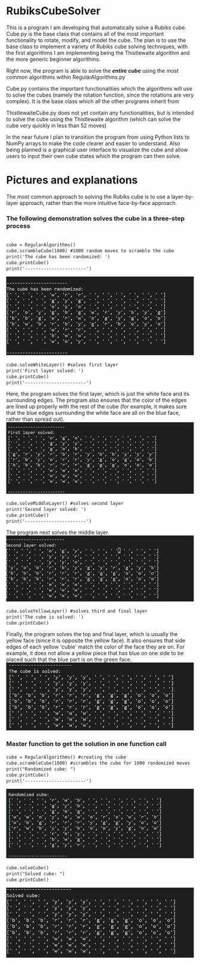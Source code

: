 # RubiksCubeSolver

This is a program I am developing that automatically solve a Rubiks cube. Cube.py is the base class that contains all of the most important functionality to rotate, modify, and model the cube. The plan is to use the base class to implement a variety of Rubiks cube solving techniques, with the first algorithms I am implementing being the Thistlewaite algorithm and the more generic beginner algorithms.

Right now, the program is able to solve the  ***entire cube*** using the most common algorithms within RegularAlgorithms.py

Cube.py contains the important functionalities which the algorithms will use to solve the cubes (namely the rotation function, since the rotations are very complex). It is the base class which all the other programs inherit from

ThistlewaiteCube.py does not yet contain any functionalities, but is intended to solve the cube using the Thistlewaite algorithm (which can solve the cube very quickly in less than 52 moves)

In the near future I plan to transition the program from using Python lists to NumPy arrays to make the code clearer and easier to understand.
Also being planned is a graphical user interface to visualize the cube and allow users to input their own cube states which the program can then solve.

# Pictures and explanations

The most common approach to solving the Rubiks cube is to use a layer-by-layer approach, rather than the more intuitive face-by-face approach.
### The following demonstration solves the cube in a three-step process
```

cube = RegularAlgorithms()
cube.scrambleCube(1000) #1000 random moves to scramble the cube
print('The cube has been randomized: ')
cube.printCube()
print('-----------------------')
```

![Cube is first randomized](WorkingPictures/CubeRandomized.png) 
```
cube.solveWhiteLayer() #solves first layer
print('First layer solved: ')
cube.printCube()
print('-----------------------')
```
Here, the program solves the first layer, which is just the white face and its surrounding edges. The program also ensures that the color of the edges are lined up properly with the rest of the cube (for example, it makes sure that the blue edges surrounding the white face are all on the blue face, rather than spread out).
![Program solves the first layer](WorkingPictures/FirstLayerSolved.png)

```
cube.solveMiddleLayer() #solves second layer
print('Second layer solved: ')
cube.printCube()
print('-----------------------')
```
The program next solves the middle layer.
![Program solves the second layer](WorkingPictures/SecondLayerSolved.png)
```
cube.solveYellowLayer() #solves third and final layer
print('The cube is solved: ')
cube.printCube()
```
Finally, the program solves the top and final layer, which is usually the yellow face (since it is opposite the yellow face). It also ensures that side edges of each yellow 'cubie' match the color of the face they are on. For example, it does not allow a yellow piece that has blue on one side to be placed such that the blue part is on the green face.
![Program finishes solving the cube](WorkingPictures/CubeSolved.png)

### Master function to get the solution in one function call
```
cube = RegularAlgorithms() #creating the cube
cube.scrambleCube(1000) #scrambles the cube for 1000 randomized moves
print("Randomized cube: ")
cube.printCube()
print('-----------------------')
```
![Cube randomized](WorkingPictures/CubeRandomized_V2.png)
```
cube.solveCube()
print("Solved cube: ")
cube.printCube()
```
![Cube solved](WorkingPictures/CubeSolved_V2.png)

